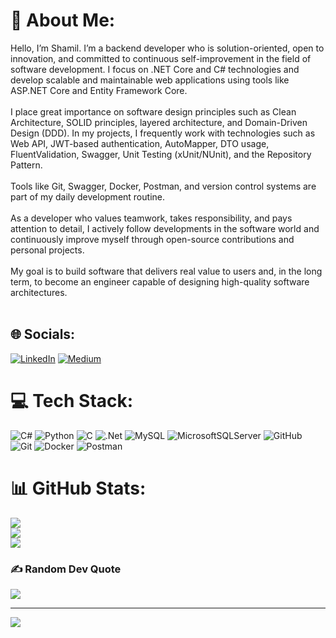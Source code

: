 # 💫 About Me:
Hello, I’m Shamil. I’m a backend developer who is solution-oriented, open to innovation, and committed to continuous self-improvement in the field of software development. I focus on .NET Core and C# technologies and develop scalable and maintainable web applications using tools like ASP.NET Core and Entity Framework Core.<br><br>I place great importance on software design principles such as Clean Architecture, SOLID principles, layered architecture, and Domain-Driven Design (DDD). In my projects, I frequently work with technologies such as Web API, JWT-based authentication, AutoMapper, DTO usage, FluentValidation, Swagger, Unit Testing (xUnit/NUnit), and the Repository Pattern.<br><br>Tools like Git, Swagger, Docker, Postman, and version control systems are part of my daily development routine.<br><br>As a developer who values teamwork, takes responsibility, and pays attention to detail, I actively follow developments in the software world and continuously improve myself through open-source contributions and personal projects.<br><br>My goal is to build software that delivers real value to users and, in the long term, to become an engineer capable of designing high-quality software architectures.<br><br>


## 🌐 Socials:
[![LinkedIn](https://img.shields.io/badge/LinkedIn-%230077B5.svg?logo=linkedin&logoColor=white)](https://linkedin.com/in/shamilkhagur) [![Medium](https://img.shields.io/badge/Medium-12100E?logo=medium&logoColor=white)](https://medium.com/@@samil.altin1864) 

# 💻 Tech Stack:
![C#](https://img.shields.io/badge/c%23-%23239120.svg?style=for-the-badge&logo=csharp&logoColor=white) ![Python](https://img.shields.io/badge/python-3670A0?style=for-the-badge&logo=python&logoColor=ffdd54) ![C](https://img.shields.io/badge/c-%2300599C.svg?style=for-the-badge&logo=c&logoColor=white) ![.Net](https://img.shields.io/badge/.NET-5C2D91?style=for-the-badge&logo=.net&logoColor=white) ![MySQL](https://img.shields.io/badge/mysql-4479A1.svg?style=for-the-badge&logo=mysql&logoColor=white) ![MicrosoftSQLServer](https://img.shields.io/badge/Microsoft%20SQL%20Server-CC2927?style=for-the-badge&logo=microsoft%20sql%20server&logoColor=white) ![GitHub](https://img.shields.io/badge/github-%23121011.svg?style=for-the-badge&logo=github&logoColor=white) ![Git](https://img.shields.io/badge/git-%23F05033.svg?style=for-the-badge&logo=git&logoColor=white) ![Docker](https://img.shields.io/badge/docker-%230db7ed.svg?style=for-the-badge&logo=docker&logoColor=white) ![Postman](https://img.shields.io/badge/Postman-FF6C37?style=for-the-badge&logo=postman&logoColor=white)
# 📊 GitHub Stats:
![](https://github-readme-stats.vercel.app/api?username=shamilkhagur&theme=dark&hide_border=false&include_all_commits=true&count_private=true)<br/>
![](https://nirzak-streak-stats.vercel.app/?user=shamilkhagur&theme=dark&hide_border=false)<br/>
![](https://github-readme-stats.vercel.app/api/top-langs/?username=shamilkhagur&theme=dark&hide_border=false&include_all_commits=true&count_private=true&layout=compact)

### ✍️ Random Dev Quote
![](https://quotes-github-readme.vercel.app/api?type=horizontal&theme=radical)

---
[![](https://visitcount.itsvg.in/api?id=shamilkhagur&icon=2&color=0)](https://visitcount.itsvg.in)

<!-- Proudly created with GPRM ( https://gprm.itsvg.in ) -->
